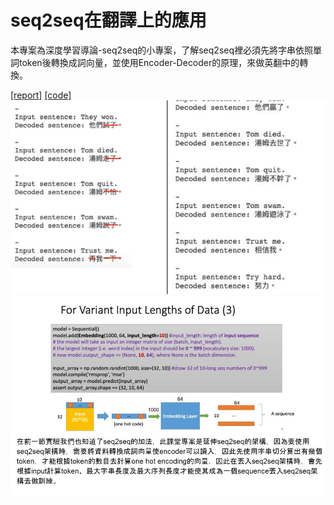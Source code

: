 seq2seq在翻譯上的應用
=========
本專案為深度學習導論-seq2seq的小專案，了解seq2seq裡必須先將字串依照單詞token後轉換成詞向量，並使用Encoder-Decoder的原理，來做英翻中的轉換。


[[report]](https://github.com/alanhc/DLclass/blob/master/week-17/week17.pdf)
[[code]](https://github.com/alanhc/DLclass/blob/master/week-17/week17.py)
![](https://github.com/alanhc/DLclass/blob/master/week-17/dl%20(1).jpg)
![](https://github.com/alanhc/DLclass/blob/master/week-17/dl%20(2).jpg)
